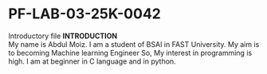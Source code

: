 # PF-LAB-03-25K-0042
Introductory file
**INTRODUCTION**
<br/>
My name is Abdul Moiz. I am a student of BSAI in FAST University. My aim is to becoming Machine learning Engineer So, My interest in programming is high.
I am at beginner in C language and in python.
<br/>
